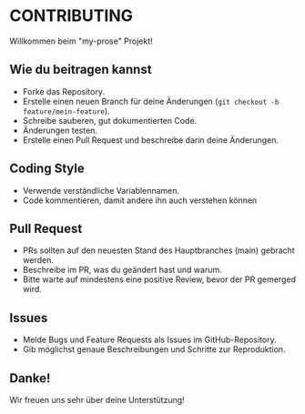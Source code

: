 # CONTRIBUTING

Willkommen beim "my-prose" Projekt!

## Wie du beitragen kannst

- Forke das Repository.
- Erstelle einen neuen Branch für deine Änderungen (`git checkout -b feature/mein-feature`).
- Schreibe sauberen, gut dokumentierten Code.
- Änderungen testen.
- Erstelle einen Pull Request und beschreibe darin deine Änderungen.

## Coding Style

- Verwende verständliche Variablennamen.
- Code kommentieren, damit andere ihn auch verstehen können

## Pull Request 

- PRs sollten auf den neuesten Stand des Hauptbranches (main) gebracht werden.
- Beschreibe im PR, was du geändert hast und warum.
- Bitte warte auf mindestens eine positive Review, bevor der PR gemerged wird.

## Issues

- Melde Bugs und Feature Requests als Issues im GitHub-Repository.
- Gib möglichst genaue Beschreibungen und Schritte zur Reproduktion.

## Danke!

Wir freuen uns sehr über deine Unterstützung!